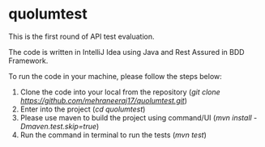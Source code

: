 # quolumtest

This is the first round of API test evaluation.

The code is written in IntelliJ Idea using Java and Rest Assured in BDD Framework.

To run the code in your machine, please follow the steps below:
1. Clone the code into your local from the repository (_git clone https://github.com/mehraneeraj17/quolumtest.git_)
2. Enter into the project (_cd quolumtest_)
3. Please use maven to build the project using command/UI (_mvn install -Dmaven.test.skip=true_)
4. Run the command in terminal to run the tests (_mvn test_)
